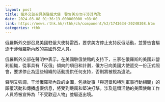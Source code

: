 ```yaml
---
layout: post
title: 俄外交部召見美駐俄大使　警告美方勿干涉其內政
date: 2024-03-08 01:36:13.000000000 +08:00
link: https://news.rthk.hk/rthk/ch/component/k2/1743634-20240308.htm
categories: rthk
---
```


俄羅斯外交部召見美國駐俄大使特雷西，要求美方停止支持反俄活動，並警告會驅逐干涉俄羅斯內政的美國外交人員。

俄羅斯外交部在聲明中表示，在美國駐俄使館的支持下，三家在俄羅斯的美國非營利組織，從事具有「反俄」傾向的項目和計劃，俄方已向美國大使遞交一份正式照會，要求停止為這些組織的活動提供任何支持，否則將被視為違法。

聲明又強調，干涉俄羅斯內政的企圖，包括從事「與選舉和特別軍事行動相關」的顛覆活動和傳播虛假信息，將受到嚴厲和堅決打擊。涉及這類活動的美國使館工作人員將被宣佈為「不受歡迎人物」並驅逐出境。
